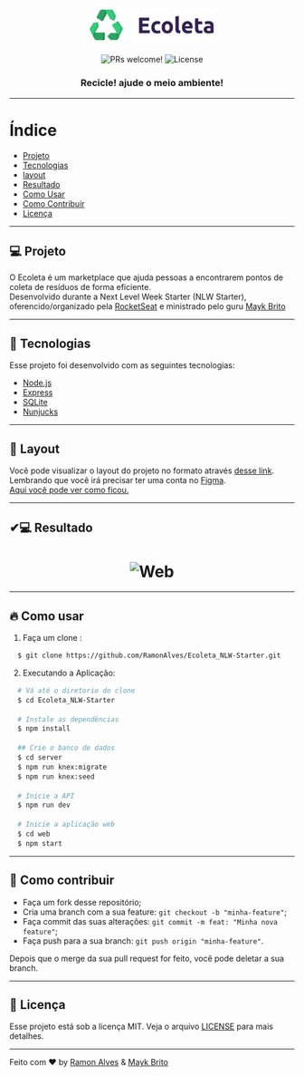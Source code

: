 <h1 align="center">
    <img alt="Ecoleta" title="Ecoleta" src=".github/logo.png" width="220px" />
</h1>

<p align="center">
 <img src="https://img.shields.io/static/v1?label=PRs&message=welcome&color=7159c1&labelColor=000000" alt="PRs welcome!" />

  <img alt="License" src="https://img.shields.io/static/v1?label=license&message=MIT&color=7159c1&labelColor=000000">
</p>


<h3 align="center">
  <b>Recicle! ajude o meio ambiente!</b>
</h3>

---
# Índice

- [Projeto](#projeto)
- [Tecnologias](#tecnologias)
- [layout](#layout)
- [Resultado](#resultado)
- [Como Usar](#como-usar)
- [Como Contribuir](#como-contribuir)
- [Licença](#licenca)

---
<a id="projeto"></a>
## 💻 Projeto

O Ecoleta é um marketplace que ajuda pessoas a encontrarem pontos de coleta de resíduos de forma eficiente.
<br>
Desenvolvido durante a Next Level Week Starter (NLW Starter), oferencido/organizado pela [RocketSeat](https://github.com/Rocketseat) e ministrado pelo guru [Mayk Brito](https://github.com/maykbrito)

---
<a id="tecnologias"></a>
## 🚀 Tecnologias

Esse projeto foi desenvolvido com as seguintes tecnologias:

- [Node.js](https://nodejs.org/en/)
- [Express](https://expressjs.com/pt-br/)
- [SQLite](https://www.sqlite.org/index.html)
- [Nunjucks](https://mozilla.github.io/nunjucks/)

---
<a id="layout"></a>
## 🔖 Layout

Você pode visualizar o layout do projeto no formato através [desse link](<https://www.figma.com/file/Byw4X5etg8VCmezueyhzkC/Ecoleta-(Starter)?node-id=136%3A546>). Lembrando que você irá precisar ter uma conta no [Figma](http://figma.com/).
<br>
[Aqui você pode ver como ficou.](#resultado)

---
<a id="resultado"></a>
## ✔💻 Resultado

<h1 align="center">
    <img alt="Web" src=".github/Video.gif" width="900px">
</h1>

---
<a id="como-usar"></a>
## 🔥 Como usar

1. Faça um clone :

```sh
  $ git clone https://github.com/RamonAlves/Ecoleta_NLW-Starter.git
```

2. Executando a Aplicação:

```sh
  # Vá até o diretorio do clone
  $ cd Ecoleta_NLW-Starter

  # Instale as dependências
  $ npm install

  ## Crie o banco de dados
  $ cd server
  $ npm run knex:migrate
  $ npm run knex:seed

  # Inicie a API
  $ npm run dev

  # Inicie a aplicação web
  $ cd web
  $ npm start
```


---
<a id="como-contribuir"></a>
## 🤔 Como contribuir

- Faça um fork desse repositório;
- Cria uma branch com a sua feature: `git checkout -b "minha-feature"`;
- Faça commit das suas alterações: `git commit -m feat: "Minha nova feature"`;
- Faça push para a sua branch: `git push origin "minha-feature"`.

Depois que o merge da sua pull request for feito, você pode deletar a sua branch.

---
<a id="licenca"></a>
## 📝 Licença

Esse projeto está sob a licença MIT. Veja o arquivo [LICENSE](LICENSE.md) para mais detalhes.

---

Feito com ♥ by [Ramon Alves](https://www.gitshowcase.com/ramonalves1357) & [Mayk Brito](https://github.com/maykbrito)
